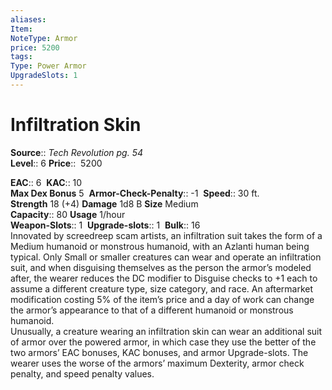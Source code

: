 ```yaml
---
aliases: 
Item:
NoteType: Armor
price: 5200
tags: 
Type: Power Armor
UpgradeSlots: 1
---
```


# Infiltration Skin

**Source**:: _Tech Revolution pg. 54_  
**Level**:: 6
**Price**::  5200  

**EAC**:: 6 
**KAC**:: 10  
**Max Dex Bonus** 5 
**Armor-Check-Penalty**:: -1 
**Speed**:: 30 ft.  
**Strength** 18 (+4) **Damage** 1d8 B **Size** Medium  
**Capacity**:: 80 **Usage** 1/hour  
**Weapon-Slots**:: 1 
**Upgrade-slots**:: 1 
**Bulk**:: 16  
Innovated by screedreep scam artists, an infiltration suit takes the form of a Medium humanoid or monstrous humanoid, with an Azlanti human being typical. Only Small or smaller creatures can wear and operate an infiltration suit, and when disguising themselves as the person the armor’s modeled after, the wearer reduces the DC modifier to Disguise checks to +1 each to assume a different creature type, size category, and race. An aftermarket modification costing 5% of the item’s price and a day of work can change the armor’s appearance to that of a different humanoid or monstrous humanoid.  
Unusually, a creature wearing an infiltration skin can wear an additional suit of armor over the powered armor, in which case they use the better of the two armors’ EAC bonuses, KAC bonuses, and armor Upgrade-slots. The wearer uses the worse of the armors’ maximum Dexterity, armor check penalty, and speed penalty values.
